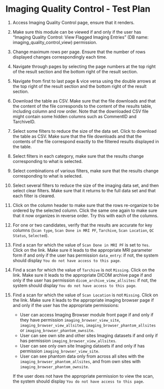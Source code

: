 # Imaging Quality Control - Test Plan
1. Access Imaging Quality Control page, ensure that it renders.
2. Make sure this module can be viewed if and only if the user has “Imaging Quality Control: View Flagged Imaging Entries” (DB name: imaging_quality_control_view) permission.
3. Change maximum rows per page. Ensure that the number of rows displayed changes correspondingly each time.
4. Navigate through pages by selecting the page numbers at the top right of the result section and the bottom right of the result section.
5. Navigate from first to last page & vice versa using the double arrows at the top right of the result section and the bottom right of the result section.
6. Download the table as CSV. Make sure that the file downloads and that the content of the file corresponds to the content of the results table, including column and row order. Note that the downloaded CSV file might contain some hidden columns such as CommentID and TarchiveID.  
7. Select some filters to reduce the size of the data set. Click to download the table as CSV. Make sure that the file downloads and that the contents of the file correspond exactly to the filtered results displayed in the table.
8. Select filters in each category, make sure that the results change corresponding to what is selected.
9. Select combinations of various filters, make sure that the results change corresponding to what is selected.
10. Select several filters to reduce the size of the imaging data set, and then select clear filters. Make sure that it returns to the full data set and that each filter is cleared.
11. Click on the column header to make sure that the rows re-organize to be ordered by the selected column. Click the same one again to make sure that it now organizes in reverse order. Try this with each of the columns.
12. For one or two candidates, verify that the results are accurate for key columns (`Scan type`, `Scan Done in MRI PF`, `Tarchive`, `Scan Location`, `QC Status`, `Selected`).
13. Find a scan for which the value of `Scan Done in MRI PF` is set to `Yes`. Click on the link. Make sure it leads to the appropriate MRI parameter form if and only if the user has permission `data_entry`: if not, the system should display `You do not have access to this page`.
14. Find a scan for which the value of `Tarchive` is not `Missing`. Click on the link. Make sure it leads to the appropriate DICOM archive page if and only if the user has permission `dicom_archive_view_allsites`: if not, the system should display `You do not have access to this page`.
15. Find a scan for which the value of `Scan Location` is not `Missing`. Click on the link. Make sure it leads to the appropriate imaging browser page if and only if the user has the appropriate permissions:
    * User can access Imaging Browser module front page if and only if they have permission `imaging_browser_view_site`, `imaging_browser_view_allsites`, `imaging_browser_phantom_allsites` or `imaging_browser_phantom_ownsite`.
    * User can see own site and other sites Imaging datasets if and only if has permission `imaging_browser_view_allsites`.
    * User can see only own site Imaging datasets if and only if has permission `imaging_browser_view_site`.
    * User can see phantom data only from across all sites with the `imaging_browser_phantom_allsites`, and from own sites with `imaging_browser_phantom_ownsite`.

    If the user does not have the appropriate permission to view the scan, the system should display `You do not have access to this page`.
